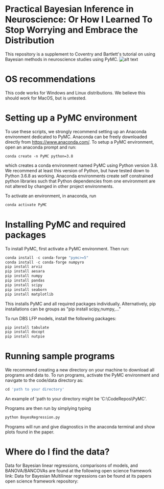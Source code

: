 # Practical Bayesian Inference in Neuroscience: Or How I Learned To Stop Worrying and Embrace the Distribution
This repository is a supplement to Coventry and Bartlett's tutorial on using Bayesian methods in neuroscience studies using PyMC.
![alt text](https://github.com/bscoventry/BayesianNeuralAnalysis/blob/main/BayesSplanation.jpg?raw=true)

# OS recommendations
This code works for Windows and Linux distributions. We believe this should work for MacOS, but is untested.

# Setting up a PyMC environment
To use these scripts, we strongly recommend setting up an Anaconda environment dedicated to PyMC. Anaconda can be freely downloaded directly from https://www.anaconda.com/. To setup a PyMC environment, open an anaconda prompt and run:
```
conda create -n PyMC python=3.8
```
which creates a conda environment named PyMC using Python version 3.8. We recommend at least this version of Python, but have tested down to Python 3.6.8 as working. Anaconda environments create self constrained python libraries such that Python dependencies from one environment are not altered by changed in other project environments. 

To activate an environment, in anaconda, run
```python
conda activate PyMC
```

# Installing PyMC and required packages
To install PyMC, first activate a PyMC environment. Then run:
```python
conda install -c conda-forge "pymc>=5"
conda install -c conda-forge numpyro
pip install arviz
pip install aesara
pip install numpy
pip install pandas
pip install scipy
pip install seaborn
pip install matplotlib
```
This installs PyMC and all required packages individually. Alternatively, pip installations can be groups as "pip install scipy,numpy,..."

To run DBS LFP models, install the following packages:
```python
pip install tabulate
pip install docopt
pip install nutpie
```

# Running sample programs
We recommend creating a new directory on your machine to download all programs and data to. To run programs, activate the PyMC environment and navigate to the code/data directory as:
```python
cd 'path to your directory'
```
An example of 'path to your directory might be 'C:\CodeRepos\PyMC'.

Programs are then run by simplying typing
```python
python BayesRegression.py
```
Programs will run and give diagnostics in the anaconda terminal and show plots found in the paper.

# Where do I find the data?
Data for Bayesian linear regressions, comparisons of models, and BANOVA/BANCOVAs are found at the following open science framework link:
Data for Bayesian Multilinear regressions can be found at its papers open science framework repository:
